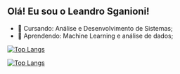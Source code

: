 ## Olá! Eu sou o Leandro Sganioni!


- 📘 Cursando: Análise e Desenvolvimento de Sistemas;
- 📗 Aprendendo: Machine Learning e análise de dados;

[![Top Langs](https://github-readme-stats.vercel.app/api/top-langs/?username=Leandrosganioni&bg_color=000000&title_color=ffffff&text_color=ffffff)](https://github.com/anuraghazra/github-readme-stats)

[![Top Langs](https://github-readme-stats.vercel.app/api/top-langs/?username=Leandrosganioni)](https://github.com/anuraghazra/github-readme-stats)

